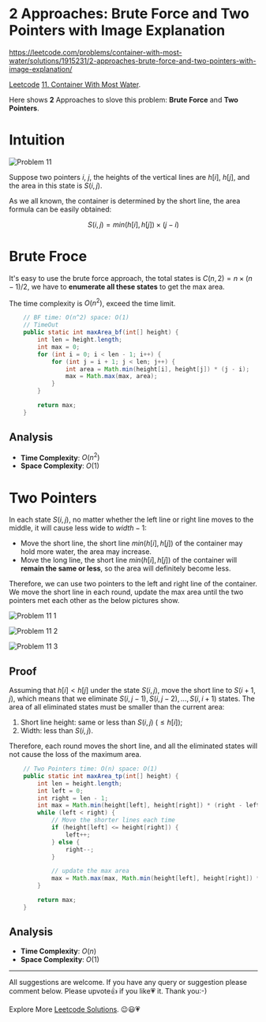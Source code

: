 # 2 Approaches: Brute Force and Two Pointers with Image Explanation

https://leetcode.com/problems/container-with-most-water/solutions/1915231/2-approaches-brute-force-and-two-pointers-with-image-explanation/

[Leetcode](https://leetcode.com/) [11. Container With Most Water](https://leetcode.com/problems/container-with-most-water/).

Here shows **2** Approaches to slove this problem: **Brute Force** and **Two Pointers**.

# Intuition

![Problem 11](https://s3-lc-upload.s3.amazonaws.com/uploads/2018/07/17/question_11.jpg)

Suppose two pointers $i$, $j$, the heights of the vertical lines are $h[i]$, $h[j]$, and the area in this state is $S(i, j)$. 

As we all known, the container is determined by the short line, the area formula can be easily obtained:

$$
S(i, j)= min(h[i], h[j]) \times (j - i)
$$

# Brute Froce

It's easy to use the brute force approach, the total states is $C(n, 2)= n \times (n - 1) / 2$, we have to **enumerate all these states** to get the max area.

The time complexity is $O(n^2)$, exceed the time limit.

```java
    // BF time: O(n^2) space: O(1)
    // TimeOut
    public static int maxArea_bf(int[] height) {
        int len = height.length;
        int max = 0;
        for (int i = 0; i < len - 1; i++) {
            for (int j = i + 1; j < len; j++) {
                int area = Math.min(height[i], height[j]) * (j - i);
                max = Math.max(max, area);
            }
        }

        return max;
    }
```

## Analysis

- **Time Complexity**: $O(n^2)$
- **Space Complexity**: $O(1)$

# Two Pointers

In each state $S(i, j)$, no matter whether the left line or right line moves to the middle, it will cause less wide to $width - 1$:

- Move the short line, the short line $min(h[i], h[j])$ of the container may hold more water,  the area may increase.
- Move the long line, the short line $min(h[i], h[j])$ of the container will **remain the same or less**, so the area will definitely become less.

Therefore, we can use two pointers to the left and right line of the container. We move the short line in each round, update the max area until the two pointers met each other as the below pictures show.

![Problem 11 1](https://assets.leetcode.com/users/images/1bbdebff-40e8-43b6-b975-050eced682e6_1649125223.181647.png)

![Problem 11 2](https://assets.leetcode.com/users/images/e7d55353-7491-44b2-af67-51e4aeee414f_1649125223.358524.png)

![Problem 11 3](https://assets.leetcode.com/users/images/395bbe7e-1218-4750-a744-21c590c5981c_1649125223.3798895.png)

## Proof

Assuming that $h[i] \lt h[j]$ under the state $S(i, j)$, move the short line to $S(i + 1, j)$, which means that we eliminate $S(i, j - 1), S(i, j - 2), ... , S(i, i + 1)$ states. The area of all eliminated states must be smaller than the current area:

1. Short line height: same or less than $S(i, j)$ ($\le h[i]$);
2. Width: less than $S(i, j)$.

Therefore, each round moves the short line, and all the eliminated states will not cause the loss of the maximum area.

```java
    // Two Pointers time: O(n) space: O(1)
    public static int maxArea_tp(int[] height) {
        int len = height.length;
        int left = 0;
        int right = len - 1;
        int max = Math.min(height[left], height[right]) * (right - left);
        while (left < right) {
            // Move the shorter lines each time
            if (height[left] <= height[right]) {
                left++;
            } else {
                right--;
            }

            // update the max area
            max = Math.max(max, Math.min(height[left], height[right]) * (right - left));
        }

        return max;
    }
```

## Analysis

- **Time Complexity**: $O(n)$
- **Space Complexity**: $O(1)$

------------

All suggestions are welcome. 
If you have any query or suggestion please comment below.
Please upvote👍 if you like💗 it. Thank you:-)

Explore More [Leetcode Solutions](https://leetcode.com/discuss/general-discussion/1868912/My-Leetcode-Solutions-All-In-One). 😉😃💗


